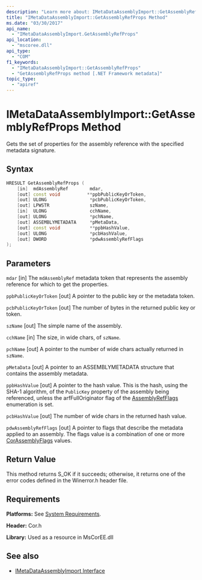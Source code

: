 ```yaml
---
description: "Learn more about: IMetaDataAssemblyImport::GetAssemblyRefProps Method"
title: "IMetaDataAssemblyImport::GetAssemblyRefProps Method"
ms.date: "03/30/2017"
api_name:
  - "IMetaDataAssemblyImport.GetAssemblyRefProps"
api_location:
  - "mscoree.dll"
api_type:
  - "COM"
f1_keywords:
  - "IMetaDataAssemblyImport::GetAssemblyRefProps"
  - "GetAssemblyRefProps method [.NET Framework metadata]"
topic_type:
  - "apiref"
---
```

# IMetaDataAssemblyImport::GetAssemblyRefProps Method

Gets the set of properties for the assembly reference with the specified metadata signature.

## Syntax

```cpp
HRESULT GetAssemblyRefProps (
    [in]  mdAssemblyRef        mdar,
    [out] const void          **ppbPublicKeyOrToken,
    [out] ULONG                *pcbPublicKeyOrToken,
    [out] LPWSTR               szName,
    [in]  ULONG                cchName,
    [out] ULONG                *pchName,
    [out] ASSEMBLYMETADATA     *pMetaData,
    [out] const void           **ppbHashValue,
    [out] ULONG                *pcbHashValue,
    [out] DWORD                *pdwAssemblyRefFlags
);
```

## Parameters

 `mdar`
 [in] The `mdAssemblyRef` metadata token that represents the assembly reference for which to get the properties.

 `ppbPublicKeyOrToken`
 [out] A pointer to the public key or the metadata token.

 `pcbPublicKeyOrToken`
 [out] The number of bytes in the returned public key or token.

 `szName`
 [out] The simple name of the assembly.

 `cchName`
 [in] The size, in wide chars, of `szName`.

 `pchName`
 [out] A pointer to the number of wide chars actually returned in `szName`.

 `pMetaData`
 [out] A pointer to an ASSEMBLYMETADATA structure that contains the assembly metadata.

 `ppbHashValue`
 [out] A pointer to the hash value. This is the hash, using the SHA-1 algorithm, of the `PublicKey` property of the assembly being referenced, unless the arfFullOriginator flag of the [AssemblyRefFlags](./assemblyrefflags-enumeration.md) enumeration is set.

 `pcbHashValue`
 [out] The number of wide chars in the returned hash value.

 `pdwAssemblyRefFlags`
 [out] A pointer to flags that describe the metadata applied to an assembly. The flags value is a combination of one or more [CorAssemblyFlags](./corassemblyflags-enumeration.md) values.

## Return Value

 This method returns S_OK if it succeeds; otherwise, it returns one of the error codes defined in the Winerror.h header file.

## Requirements

 **Platforms:** See [System Requirements](../../../framework/get-started/system-requirements.md).

 **Header:** Cor.h

 **Library:** Used as a resource in MsCorEE.dll

## See also

- [IMetaDataAssemblyImport Interface](imetadataassemblyimport-interface.md)
